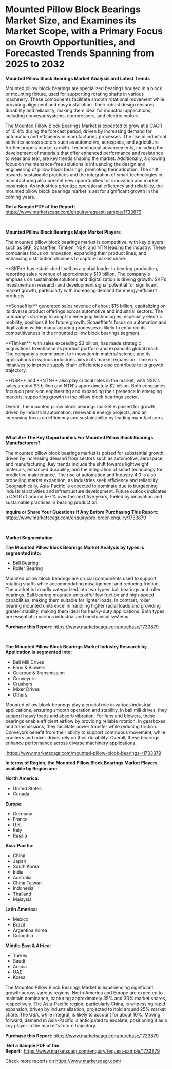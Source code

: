 <p><h1>Mounted Pillow Block Bearings Market Size, and Examines its Market Scope, with a Primary Focus on Growth Opportunities, and Forecasted Trends Spanning from 2025 to 2032</h1></p><p><strong>Mounted Pillow Block Bearings Market Analysis and Latest Trends</strong></p>
<p><p>Mounted pillow block bearings are specialized bearings housed in a block or mounting fixture, used for supporting rotating shafts in various machinery. These components facilitate smooth rotational movement while providing alignment and easy installation. Their robust design ensures durability and reliability, making them ideal for industrial applications, including conveyor systems, compressors, and electric motors.</p><p>The Mounted Pillow Block Bearings Market is expected to grow at a CAGR of 10.4% during the forecast period, driven by increasing demand for automation and efficiency in manufacturing processes. The rise in industrial activities across sectors such as automotive, aerospace, and agriculture further propels market growth. Technological advancements, including the development of materials that offer enhanced performance and resistance to wear and tear, are key trends shaping the market. Additionally, a growing focus on maintenance-free solutions is influencing the design and engineering of pillow block bearings, promoting their adoption. The shift towards sustainable practices and the integration of smart technologies in manufacturing also present new opportunities for innovation and market expansion. As industries prioritize operational efficiency and reliability, the mounted pillow block bearings market is set for significant growth in the coming years.</p></p>
<p><strong>Get a Sample PDF of the Report:&nbsp;</strong> <a href="https://www.marketscagr.com/enquiry/request-sample/1733879?utm_campaign=1911&utm_medium=2&utm_source=Github&utm_content=ia&utm_term=22022025&utm_id=mounted-pillow-block-bearings">https://www.marketscagr.com/enquiry/request-sample/1733879</a></p>
<p>&nbsp;</p>
<p><strong>Mounted Pillow Block Bearings Major Market Players</strong></p>
<p><p>The mounted pillow block bearings market is competitive, with key players such as SKF, Schaeffler, Timken, NSK, and NTN leading the industry. These companies focus on innovation, expanding their product lines, and enhancing distribution channels to capture market share.</p><p>**SKF** has established itself as a global leader in bearing production, reporting sales revenue of approximately $10 billion. The company's emphasis on sustainable solutions and digitalization is driving growth. SKF’s investments in research and development signal potential for significant market growth, particularly with increasing demand for energy-efficient products.</p><p>**Schaeffler** generated sales revenue of about $15 billion, capitalizing on its diverse product offerings across automotive and industrial sectors. The company's strategy to adapt to emerging technologies, especially electric mobility, positions it for future growth. Schaeffler's focus on automation and digitization within manufacturing processes is likely to enhance its competitiveness in the mounted pillow block bearings segment.</p><p>**Timken**, with sales exceeding $3 billion, has made strategic acquisitions to enhance its product portfolio and expand its global reach. The company's commitment to innovation in material science and its applications in various industries aids in its market expansion. Timken's initiatives to improve supply chain efficiencies also contribute to its growth trajectory.</p><p>**NSK** and **NTN** also play critical roles in the market, with NSK's sales around $3 billion and NTN's approximately $2 billion. Both companies focus on precision engineering and expanding their presence in emerging markets, supporting growth in the pillow block bearings sector.</p><p>Overall, the mounted pillow block bearings market is poised for growth, driven by industrial automation, renewable energy projects, and an increasing focus on efficiency and sustainability by leading manufacturers.</p></p>
<p>&nbsp;</p>
<p><strong>What Are The Key Opportunities For Mounted Pillow Block Bearings Manufacturers?</strong></p>
<p><p>The mounted pillow block bearings market is poised for substantial growth, driven by increasing demand from sectors such as automotive, aerospace, and manufacturing. Key trends include the shift towards lightweight materials, enhanced durability, and the integration of smart technology for predictive maintenance. The rise of automation and Industry 4.0 is also propelling market expansion, as industries seek efficiency and reliability. Geographically, Asia-Pacific is expected to dominate due to burgeoning industrial activities and infrastructure development. Future outlook indicates a CAGR of around 5-7% over the next five years, fueled by innovation and sustainable practices in bearing production.</p></p>
<p><strong>Inquire or Share Your Questions If Any Before Purchasing This Report:</strong> <a href="https://www.marketscagr.com/enquiry/pre-order-enquiry/1733879?utm_campaign=1911&utm_medium=2&utm_source=Github&utm_content=ia&utm_term=22022025&utm_id=mounted-pillow-block-bearings">https://www.marketscagr.com/enquiry/pre-order-enquiry/1733879</a></p>
<p>&nbsp;</p>
<p><strong>Market Segmentation</strong></p>
<p><strong>The Mounted Pillow Block Bearings Market Analysis by types is segmented into:</strong></p>
<p><ul><li>Ball Bearing</li><li>Roller Bearing</li></ul></p>
<p><p>Mounted pillow block bearings are crucial components used to support rotating shafts while accommodating misalignment and reducing friction. The market is broadly categorized into two types: ball bearings and roller bearings. Ball bearing mounted units offer low friction and high-speed capabilities, making them suitable for lighter loads. In contrast, roller bearing mounted units excel in handling higher radial loads and providing greater stability, making them ideal for heavy-duty applications. Both types are essential in various industrial and mechanical systems.</p></p>
<p><strong>Purchase this Report:&nbsp;</strong><a href="https://www.marketscagr.com/purchase/1733879?utm_campaign=1911&utm_medium=2&utm_source=Github&utm_content=ia&utm_term=22022025&utm_id=mounted-pillow-block-bearings">https://www.marketscagr.com/purchase/1733879</a></p>
<p>&nbsp;</p>
<p><strong>The Mounted Pillow Block Bearings Market Industry Research by Application is segmented into:</strong></p>
<p><ul><li>Ball Mill Drives</li><li>Fans & Blowers</li><li>Gearbox & Transmission</li><li>Conveyors</li><li>Crushers</li><li>Mixer Drives</li><li>Others</li></ul></p>
<p><p>Mounted pillow block bearings play a crucial role in various industrial applications, ensuring smooth operation and stability. In ball mill drives, they support heavy loads and absorb vibration. For fans and blowers, these bearings enable efficient airflow by providing reliable rotation. In gearboxes and transmissions, they facilitate power transfer while reducing friction. Conveyors benefit from their ability to support continuous movement, while crushers and mixer drives rely on their durability. Overall, these bearings enhance performance across diverse machinery applications.</p></p>
<p><a href="https://www.marketscagr.com/mounted-pillow-block-bearings-r1733879?utm_campaign=1911&utm_medium=2&utm_source=Github&utm_content=ia&utm_term=22022025&utm_id=mounted-pillow-block-bearings">&nbsp;https://www.marketscagr.com/mounted-pillow-block-bearings-r1733879</a></p>
<p><strong>In terms of Region, the Mounted Pillow Block Bearings Market Players available by Region are:</strong></p>
<p>
    <p> <strong> North America: </strong>
        <ul>
            <li>United States</li>
            <li>Canada</li>
        </ul>
        </p> 
    <p> <strong> Europe: </strong>
        <ul>
            <li>Germany</li>
            <li>France</li>
            <li>U.K.</li>
            <li>Italy</li>
            <li>Russia</li>
        </ul>
        </p> 
    <p> <strong> Asia-Pacific: </strong>
        <ul>
            <li>China</li>
            <li>Japan</li>
            <li>South Korea</li>
            <li>India</li>
            <li>Australia</li>
            <li>China Taiwan</li>
            <li>Indonesia</li>
            <li>Thailand</li>
            <li>Malaysia</li>
        </ul>
        </p> 
    <p> <strong> Latin America: </strong>
        <ul>
            <li>Mexico</li>
            <li>Brazil</li>
            <li>Argentina Korea</li>
            <li>Colombia</li>
        </ul>
        </p> 
    <p> <strong> Middle East & Africa: </strong>
        <ul>
            <li>Turkey</li>
            <li>Saudi</li>
            <li>Arabia</li>
            <li>UAE</li>
            <li>Korea</li>
        </ul>
    </p>
    </p>
<p><p>The Mounted Pillow Block Bearings Market is experiencing significant growth across various regions. North America and Europe are expected to maintain dominance, capturing approximately 35% and 30% market shares, respectively. The Asia-Pacific region, particularly China, is witnessing rapid expansion, driven by industrialization, projected to hold around 25% market share. The USA, while integral, is likely to account for about 10%. Moving forward, demand in Asia-Pacific is anticipated to escalate, positioning it as a key player in the market's future trajectory.</p></p>
<p><strong>Purchase this Report: </strong><a href="https://www.marketscagr.com/purchase/1733879?utm_campaign=1911&utm_medium=2&utm_source=Github&utm_content=ia&utm_term=22022025&utm_id=mounted-pillow-block-bearings">https://www.marketscagr.com/purchase/1733879</a></p>
<p>&nbsp;<strong>Get a Sample PDF of the Report:&nbsp;&nbsp;</strong><a href="https://www.marketscagr.com/enquiry/request-sample/1733879?utm_campaign=1911&utm_medium=2&utm_source=Github&utm_content=ia&utm_term=22022025&utm_id=mounted-pillow-block-bearings">https://www.marketscagr.com/enquiry/request-sample/1733879</a></p>
<p><strong></strong></p>
<p>Check more reports on <a href="https://www.marketscagr.com/?utm_campaign=1911&utm_medium=2&utm_source=Github&utm_content=ia&utm_term=22022025&utm_id=mounted-pillow-block-bearings">https://www.marketscagr.com/</a></p>